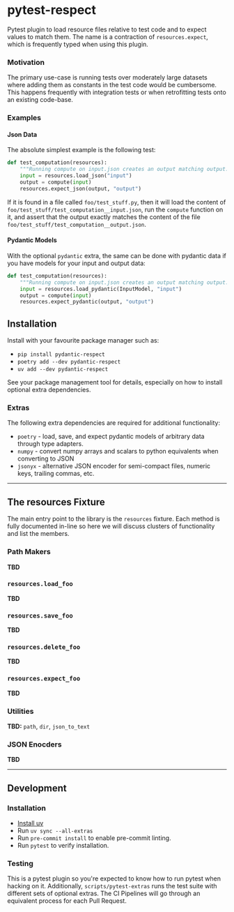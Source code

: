 # pytest-respect

Pytest plugin to load resource files relative to test code and to expect values to match them. The name is a contraction of
`resources.expect`, which is frequently typed when using this plugin.

### Motivation

The primary use-case is running tests over moderately large datasets where adding them as constants in the test code would be cumbersome. This happens frequently with integration tests or when retrofitting tests onto an existing code-base.

### Examples

#### Json Data

The absolute simplest example is the following test:

```python
def test_computation(resources):
    """Running compute on input.json creates an output matching output.json"""
    input = resources.load_json("input")
    output = compute(input)
    resources.expect_json(output, "output")
```

If it is found in a file called `foo/test_stuff.py`, then it will load the content of
`foo/test_stuff/test_computation__input.json`, run the
`compute` function on it, and assert that the output exactly matches the content of the file
`foo/test_stuff/test_computation__output.json`.

#### Pydantic Models

With the optional
`pydantic` extra, the same can be done with pydantic data if you have models for your input and output data:

```python
def test_computation(resources):
    """Running compute on input.json creates an output matching output.json"""
    input = resources.load_pydantic(InputModel, "input")
    output = compute(input)
    resources.expect_pydantic(output, "output")
```

## Installation

Install with your favourite package manager such as:

- `pip install pydantic-respect`
- `poetry add --dev pydantic-respect`
- `uv add --dev pydantic-respect`

See your package management tool for details, especially on how to install optional extra dependencies.

### Extras

The following extra dependencies are required for additional functionality:

- `poetry` - load, save, and expect pydantic models of arbitrary data through type adapters.
- `numpy` - convert numpy arrays and scalars to python equivalents when converting to JSON
- `jsonyx` - alternative JSON encoder for semi-compact files, numeric keys, trailing commas, etc.


---
## The resources Fixture

The main entry point to the library is the `resources` fixture. Each method is fully documented in-line so here we will discuss clusters of functionality and list the members.

### Path Makers

**TBD**

### `resources.load_foo`

**TBD**

### `resources.save_foo`

**TBD**

### `resources.delete_foo`

**TBD**

### `resources.expect_foo`

**TBD**

### Utilities

**TBD:** `path`, `dir`, `json_to_text`

### JSON Enocders

**TBD**

---
## Development

### Installation

- [Install uv](https://docs.astral.sh/uv/getting-started/installation/)
- Run `uv sync --all-extras`
- Run `pre-commit install` to enable pre-commit linting.
- Run `pytest` to verify installation.

### Testing

This is a pytest plugin so you're expected to know how to run pytest when hacking on it. Additionally,
`scripts/pytest-extras` runs the test suite with different sets of optional extras. The CI Pipelines will go through an equivalent process for each Pull Request.
